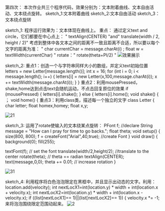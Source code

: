 第四次：
本次作业共三个程序代码，效果分别为：文本附着曲线、文本自由活动、文本绕点旋转。
sketch_1:文本附着曲线
sketch_2:文本自由活动
sketch_3：文本绕点旋转

sketch_1:
程序运行效果为：文本体现在曲线上。
重点： 
通过定义text and circle，它们都要在中心点上：
" textAlign(CENTER) "and" translate(width / 2, height / 2)" 
考虑到整体中各文本之间的距离不一致且距离不合适，所以要以每个文字的距离为准：
" char currentChar = message.charAt(i) ; float w = textWidth(currentChar) " rotate：" rotate(theta+PI/2) "
![效果展示](https://user-images.githubusercontent.com/90589652/138054383-25bfb62a-15f2-4555-adf7-9c564c93e208.jpg)

sketch_2:
重点1：创造一个与字符串同样大小的数组，并定义text初始位置 letters = new Letter[message.length()]; int x = 16; for (int i = 0; i < message.length(); i++) { letters[i] = new Letter(x,100,message.charAt(i)); x += textWidth(message.charAt(i)); } }
重点2：利用mousePressed，shake,home达到点击text会随机运动，不点击回复原位的效果 if (mousePressed) { letters[i].shake(); } else { letters[i].home();
void shake() { ； void home() {
重点3：利用class类，描述每一个独立的文字 class Letter { char letter; float homex,homey; float x,y;

![21](https://user-images.githubusercontent.com/90589652/141455678-d46e8d2e-9f32-4b8d-aacf-4fd49500fd60.gif)

sketch_3:
运用了rotate使输入的文本绕某点旋转：
PFont f;      //declare
String message = "How can I pray for time to go backs.";
float theta;
void setup() {
  size(800, 800);
  f = createFont("Arial",40,true);      //create Font
}
void draw() {
  background(0);
  fill(255);
  
  textFont(f);                  // set the font
  translate(width/2,height/2);  //translate to the center
  rotate(theta);                // theta == radian 
  textAlign(CENTER);
  text(message,0,0);
  theta += 0.01;                // increase rotation
}

![31](https://user-images.githubusercontent.com/90589652/141455710-dcdbf6c4-ebe6-422c-98e6-57d5b015d54c.gif)

sketch_4:
利用程序将白色泡泡限定在黑框中，并且显示出动态的文字。利用：
location.add(velocity);
    int nextLocX1=int(location.y) * width + int(location.x + velocity.x);
    int nextLocX2=int(location.y) * width + int(location.x - velocity.x);
    if ((list[nextLocX1]== 1)||(list[nextLocX2]== 1)) {
     velocity.x *= -1;
来将泡泡围绕限定范围动起来。
![2](https://user-images.githubusercontent.com/90589652/141137394-a9620d91-e31f-4de1-9377-d29c11461f47.gif)

